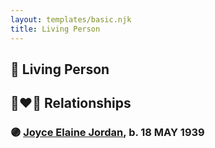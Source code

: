 ```yaml
---
layout: templates/basic.njk
title: Living Person
---
```

## 🔵 Living Person


## 👩‍❤️‍👨 Relationships

### 🟣 [Joyce Elaine Jordan](/people/8/86240475), b. 18 MAY 1939
